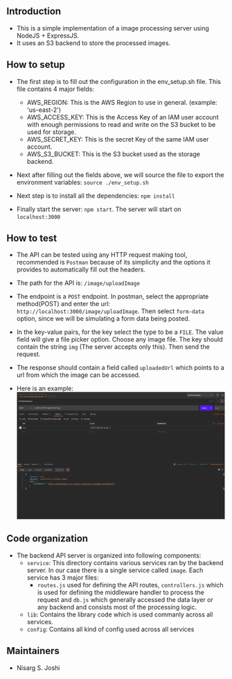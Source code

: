 ## Introduction

- This is a simple implementation of a image processing server using NodeJS + ExpressJS.
- It uses an S3 backend to store the processed images.

## How to setup

- The first step is to fill out the configuration in the env_setup.sh file. This file contains 4 major fields:
    - AWS_REGION: This is the AWS Region to use in general. (example: 'us-east-2')
    - AWS_ACCESS_KEY: This is the Access Key of an IAM user account with enough permissions to read and write on the S3 bucket to be used for storage.
    - AWS_SECRET_KEY: This is the secret Key of the same IAM user account.
    - AWS_S3_BUCKET: This is the S3 bucket used as the storage backend.

- Next after filling out the fields above, we will source the file to export the environment variables: `source ./env_setup.sh`

- Next step is to install all the dependencies: `npm install`

- Finally start the server: `npm start`. The server will start on `localhost:3000`

## How to test
- The API can be tested using any HTTP request making tool, recommended is `Postman` because of its simplicity and the options it provides to automatically fill out the headers.

- The path for the API is: `/image/uploadImage`
- The endpoint is a `POST` endpoint. In postman, select the appropriate method(POST) and enter the url: `http://localhost:3000/image/uploadImage`. Then select `form-data` option, since we will be simulating a form data being posted.
- In the key-value pairs, for the key select the type to be a `FILE`. The value field will give a file picker option. Choose any image file. The key should contain the string `img` (The server accepts only this). Then send the request. 
- The response should contain a field called `uploadedUrl` which points to a url from which the image can be accessed.
- Here is an example: <img src='exampleReq.png'>

## Code organization

- The backend API server is organized into following components:
    - `service`: This directory contains various services ran by the backend server. In our case there is a single service called `image`. Each service has 3 major files:
        - `routes.js` used for defining the API routes, `controllers.js` which is used for defining the middleware handler to process the request and `db.js` which generally accessed the data layer or any backend and consists most of the processing logic.
    - `lib`: Contains the library code which is used commanly across all services.
    - `config`: Contains all kind of config used across all services

## Maintainers

- Nisarg S. Joshi
